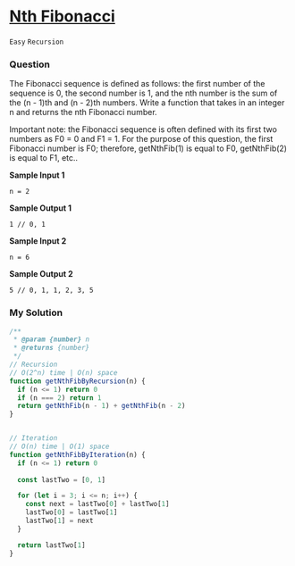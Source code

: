 # [Nth Fibonacci](https://www.algoexpert.io/questions/non-constructible-change)

`Easy` `Recursion`

### Question
The Fibonacci sequence is defined as follows: the first number of the sequence is 0, the second number is 1, and the nth number is the sum of the (n - 1)th and (n - 2)th numbers. Write a function that takes in an integer n and returns the nth Fibonacci number.

Important note: the Fibonacci sequence is often defined with its first two numbers as F0 = 0 and F1 = 1. For the purpose of this question, the first Fibonacci number is F0; therefore, getNthFib(1) is equal to F0, getNthFib(2) is equal to F1, etc..

**Sample Input 1**
```
n = 2
```

**Sample Output 1**
```
1 // 0, 1
```

**Sample Input 2**
```
n = 6
```

**Sample Output 2**
```
5 // 0, 1, 1, 2, 3, 5
```

### My Solution
```js
/**
 * @param {number} n 
 * @returns {number}
 */
// Recursion
// O(2^n) time | O(n) space
function getNthFibByRecursion(n) {
  if (n <= 1) return 0
  if (n === 2) return 1
  return getNthFib(n - 1) + getNthFib(n - 2)
}


// Iteration
// O(n) time | O(1) space
function getNthFibByIteration(n) {
  if (n <= 1) return 0
  
  const lastTwo = [0, 1]

  for (let i = 3; i <= n; i++) {
    const next = lastTwo[0] + lastTwo[1]
    lastTwo[0] = lastTwo[1]
    lastTwo[1] = next
  }

  return lastTwo[1]
}
```
